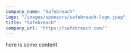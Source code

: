 ```yaml
---
company_name: "Safebreach"
logo: "/images/sponsors/safebreach-logo.jpeg"
title: "Safebreach"
company_url: "https://safebreach.com/"
---
```


here is some content